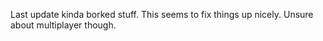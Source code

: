 Last update kinda borked stuff. This seems to fix things up nicely. Unsure about multiplayer though.